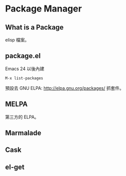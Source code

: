 # Package Manager

## What is a Package

elisp 檔案。

## package.el

Emacs 24 以後內建

    M-x list-packages

預設去 GNU ELPA: http://elpa.gnu.org/packages/ 抓套件。

## MELPA

第三方的 ELPA。

## Marmalade

## Cask

## el-get

